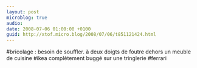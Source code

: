 ```yaml
---
layout: post
microblog: true
audio: 
date: 2008-07-06 01:00:00 +0100
guid: http://xtof.micro.blog/2008/07/06/t851121424.html
---
```

#bricolage : besoin de souffler. à deux doigts de foutre dehors un meuble de cuisine #ikea complètement buggé sur une tringlerie #ferrari
